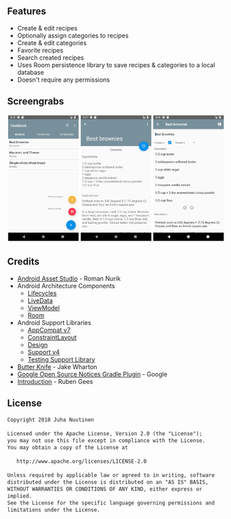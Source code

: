 ## Features
* Create & edit recipes
* Optionally assign categories to recipes
* Create & edit categories
* Favorite recipes
* Search created recipes
* Uses Room persistence library to save recipes & categories to a local database
* Doesn't require any permissions

## Screengrabs

![cookbook](images/grabs6.png)

## Credits
* [Android Asset Studio](https://github.com/romannurik/AndroidAssetStudio) - Roman Nurik
* Android Architecture Components
  * [Lifecycles](https://developer.android.com/topic/libraries/architecture/lifecycle.html)
  * [LiveData](https://developer.android.com/topic/libraries/architecture/livedata.html)
  * [ViewModel](https://developer.android.com/topic/libraries/architecture/viewmodel.html)
  * [Room](https://developer.android.com/topic/libraries/architecture/room.html)
* Android Support Libraries
  * [AppCompat v7](https://developer.android.com/topic/libraries/support-library/packages.html#v7-appcompat)
  * [ConstraintLayout](https://developer.android.com/reference/android/support/constraint/ConstraintLayout.html)
  * [Design](https://developer.android.com/topic/libraries/support-library/features.html#material-design)
  * [Support v4](https://developer.android.com/topic/libraries/support-library/packages.html#v4)
  * [Testing Support Library](https://developer.android.com/topic/libraries/testing-support-library/index.html)
* [Butter Knife](https://github.com/JakeWharton/butterknife) - Jake Wharton
* [Google Open Source Notices Gradle Plugin](https://developers.google.com/android/guides/opensource) - Google
* [Introduction](https://github.com/RubenGees/Introduction) - Ruben Gees


## License

    Copyright 2018 Juha Nuutinen

    Licensed under the Apache License, Version 2.0 (the "License");
    you may not use this file except in compliance with the License.
    You may obtain a copy of the License at

       http://www.apache.org/licenses/LICENSE-2.0

    Unless required by applicable law or agreed to in writing, software
    distributed under the License is distributed on an "AS IS" BASIS,
    WITHOUT WARRANTIES OR CONDITIONS OF ANY KIND, either express or implied.
    See the License for the specific language governing permissions and
    limitations under the License.
